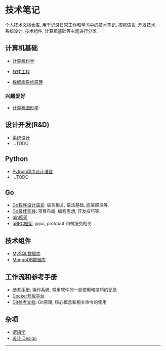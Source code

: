 # 技术笔记

个人技术文档仓库, 用于记录日常工作和学习中的技术笔记, 按照语言, 开发技术, 系统设计, 技术组件, 计算机基础等主题进行分类.

## 计算机基础

- [计算机科学](计算机科学.md): 

- [软件工程](软件工程.md)
- [数据库系统原理](数据库系统原理.md)

### 兴趣爱好

- [计算机图形学](计算机图形学.md):

## 设计开发(R&D)

- [系统设计](系统设计.md)
- ...TODO

## Python
- [Python程序设计语言](Python程序设计语言.md)
- ...TODO

## Go
- [Go程序设计语言](Go程序设计语言.md): 语言相关, 语法基础, 底层原理等.
- [Go最佳实践](Go最佳实践.md): 项目布局, 编程思想, 开发技巧等.
- [gin框架](gin框架.md)
- [gRPC框架](gRPC框架.md): grpc, protobuf 和微服务相关

## 技术组件
- [MySQL数据库](MySQL数据库.md)
- [MongoDB数据库](MongoDB数据库.md)

## 工作流和参考手册

- [参考手册](参考手册.md): 操作系统, 常用软件的一些使用和技巧的记录
- [Docker开放平台](Docker开放平台.md)
- [Git参考文档](Git参考文档.md): Git原理, 核心概念和相关命令的使用

## 杂项

- [逻辑学](逻辑学.md)
- [设计·Design](设计·Design.md)



---
<!--
Deprecated

# 文档架构



文件夹, 文档, 块(支持分级)->数据, 引用, 支持索引. 任何单元都是一个对象(**道**)即可识别的即容器(具有父,子和胞和友(友表示任意关系)), 都有描述层(控制层)即**柄**来实现对道的操纵, 通过柄来为任意道添加维度,使得我们可以用额外的角度来观测该道





## 核心思想

- 领域驱动设计DDD



## 标记习惯

`**某**`表示重点概念、核心词汇. 

`<u>某某某...<u>`表示语句强调

`*词*`:斜体样式:表示

`<mark>句</mark>`表示重点语句, 核心观点

## 基本结构

> 切面, 约束

- 包:领域
    - 文档类型: [领域, 书籍, 框架, 主题]
        - [整体认知]
            - 柄: ["同义词", ..., ]
            - 参考资料
            - 简介
            - 定义及多维解释
            - 核心特性
        - [Glossary-专业术语]
        - 零散记录
        - <>
        - <技术主题>

# 文档规范

> 部分采用个人标准

| 规则         | 含义   |        |
|------------|------|--------|
| 中文:English | 概念解释 | 映射     |
| A,B        | 语义分割 | 列表或字典  |
| 中文-Chinese | 联合符号 | 表示二者等价 |

标题额外描述使用逗号分割
中:英的

# 基础知识

| 列1                    |      |      |
|-----------------------|------|------|
| [算法与设计模式](算法与设计模式.md) |      |      |
|                       |      |      |
|                       |      |      |

# Python

# 中间件

## [FastAPI框架](FastAPI框架.md)

# 自考

# 文档工程

个人文档组织结构
markdown
印象笔记
xmind
其他

## 技术笔记结构

如何学习一个概念:
描述
定义
特性
作用(应用场景)
示例

### 名称和标题

- 中文

    - 对象

- 英文

### 文档描述

- 个人理解
- 文档描述
- 类比
- 形象化

### 基础语义

- 定义
- 特性
- 作用

    - 应用场景
    - 好处
    - 缺点(副作用)

### 原理解析

- 抽象化
- 子主题 2

### 语法示例

## 基本原则

### 文档化

- 方便进行批处理
-->





